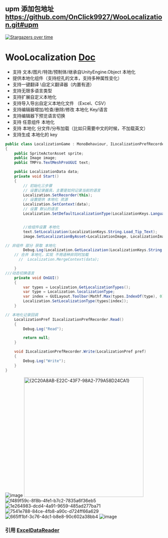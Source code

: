 ## upm 添加包地址 https://github.com/OnClick9927/WooLocalization.git#upm

[![Stargazers over time](https://starchart.cc/OnClick9927/WooLocalization.svg?variant=adaptive)](https://starchart.cc/OnClick9927/WooLocalization)

# WooLocalization [Doc](https://onclick9927.github.io/2024/10/26/Doc/WooLocalization/1-WooLocalization-%E7%AE%80%E4%BB%8B)

*  支持  文本/图片/特效/预制体/继承自UnityEngine.Object 本地化
*  提供本地化组件（支持挖孔的文本，支持多种属性变化）
*  支持一键翻译 \自定义翻译器（内置有道）
*  支持无限多语言类型
*  支持扩展自定义本地化
*  支持导入导出自定义本地化文件 （Excel、CSV）
*  支持编辑器增加/检查/删除/修改   本地化 Key/语言
*  支持编辑器下预览语言切换
*  支持   任意组件 本地化
*  支持 本地化 分文件/分布加载（比如只需要中文的时候，不加载英文）
*  支持生成 本地化的 key

~~~ csharp
public class LocalizationGame : MonoBehaviour, ILocalizationPrefRecorder
{
    public SpriteActorAsset sprite;
    public Image image;
    public TMPro.TextMeshProUGUI text;

    public LocalizationData data;
    private void Start()
    {
        // 初始化三步骤
        // 设置记录器具，主要是如何记录当前的语言
        Localization.SetRecorder(this);
        // 设置提供 本地化 资源
        Localization.SetContext(data);
        // 设置 默认的语言
        Localization.SetDefaultLocalizationType(LocalizationKeys.Languages.zh_Hans);


        //给组件设置 本地化
        text.SetLocalization(LocalizationKeys.String.Load_Tip_Text);
        image.SetLocalizationByAsset<LocalizationImage, LocalizationImage.ImageSpriteActor,Sprite>(sprite, LocalizationKeys.Sprite.text);

// 非组件 部分 获取 本地化
        Debug.Log(Localization.GetLocalization(LocalizationKeys.String.Load_Tip_Text));
    // 合并 本地化，实现 不用语种非同时加载
      //  Localization.MergeContext(data);

    }
///动态切换语言
    private void OnGUI()
    {
        var types = Localization.GetLocalizationTypes();
        var type = Localization.localizationType;
        var index = GUILayout.Toolbar(Mathf.Max(types.IndexOf(type), 0), types.ToArray(), new GUIStyle(GUI.skin.button) { fontSize = 40 }, GUILayout.Height(100), GUILayout.Width(300));
        Localization.SetLocalizationType(types[index]);
    }

// 本地化记录回调
    LocalizationPref ILocalizationPrefRecorder.Read()
    {
        Debug.Log("Read");

        return null;
    }

    void ILocalizationPrefRecorder.Write(LocalizationPref pref)
    {
        Debug.Log("Write");
    }
}

~~~


![image](https://github.com/user-attachments/assets/3f774100-1669-417e-9607-dc233fda72c5)
<img width="382" alt="{2C20A8AB-E22C-43F7-98A2-779A58D24CA1}" src="https://github.com/user-attachments/assets/0c67feb4-432f-486f-ac47-52f23944c856" />
![f489f59c-8f8b-4fe1-b7c2-7835a6f36eb5](https://github.com/user-attachments/assets/d6f83a09-2015-45fd-83e2-80467d9ebdba)
![1e264983-dcd4-4a91-9659-485ad277ba71](https://github.com/user-attachments/assets/f735af84-b2bc-416f-bf6a-3a3bc0eb3e06)
![7541e788-84ce-4fb8-a90c-d724ff66a629](https://github.com/user-attachments/assets/8ae4c94f-2391-456e-9a3d-659ff73e9a18)
![665ff1bf-3c76-4dc1-b8e8-90c602a38bb4](https://github.com/user-attachments/assets/62e37823-9180-4782-9a8a-58fce72d8c0a)
![image](https://github.com/user-attachments/assets/2f46dd79-3e4d-4238-ae17-48ff0ec1a193)



### 引用 [ExcelDataReader](https://github.com/ExcelDataReader/ExcelDataReader) 



